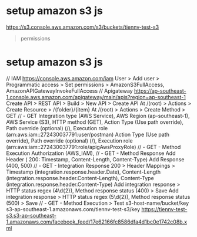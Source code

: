 # setup amazon s3 js
https://s3.console.aws.amazon.com/s3/buckets/tiennv-test-s3
> permissions

# setup amazon s3 js
// IAM
https://console.aws.amazon.com/iam
User > Add user > Programmatic access > Set permissions > AmazonS3FullAccess, AmazonAPIGatewayInvokeFullAccess
// Apigateway
https://ap-southeast-1.console.aws.amazon.com/apigateway/main/apis?region=ap-southeast-1
Create API > REST API > Build > New API > Create API
At /(root) > Actions > Create Resource > /{folder}/{item}
At /(root) > Actions > Create Method > GET
// - GET
Integration type (AWS Service), AWS Region (ap-southeast-1), AWS Service (S3), HTTP method (GET), 
Action Type (Use path override), Path override (optional) (/), Execution role (arn:aws:iam::272430037791:user/postman)
Action Type (Use path override), Path override (optional) (/), Execution role (arn:aws:iam::272430037791:role/apigAwsProxyRole)
// - GET - Method Execution
Authorization (AWS_IAM), 
// - GET - Method Response
Add Header ( 200: Timestamp, Content-Length, Content-Type)
Add Response (400, 500)
// - GET - Integration Response
200 > Header Mappings > 
Timestamp (integration.response.header.Date), Content-Length (integration.response.header.Content-Length), Content-Type	(integration.response.header.Content-Type)
Add integration response > HTTP status regex (4\d{2}), Method response status (400) > Save
Add integration response > HTTP status regex (5\d{2}), Method response status (500) > Save
// - GET - Method Execution > Test
s3-host-name/bucket/key
s3-ap-southeast-1.amazonaws.com/tiennv-test-s3/key
https://tiennv-test-s3.s3-ap-southeast-1.amazonaws.com/facebook_feed/17e62166fc8586dfa4d1bc0e1742c08b.xml